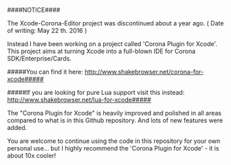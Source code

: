 

####NOTICE####

The Xcode-Corona-Editor project was discontinued about a year ago. ( Date of writing: May 22 th. 2016 )

Instead I have been working on a project called 'Corona Plugin for Xcode'. 
This project aims at turning Xcode into a full-blown IDE for Corona SDK/Enterprise/Cards.

#####You can find it here: http://www.shakebrowser.net/corona-for-xcode#####

#####If you are looking for pure Lua support visit this instead: http://www.shakebrowser.net/lua-for-xcode#####

The "Corona Plugin for Xcode" is heavily improved and polished in all areas compared to what is in this Github repository.
And lots of new features were added.

You are welcome to continue using the code in this repository for your own personal use... but I highly recommend the 'Corona Plugin for Xcode' - it is about 10x cooler!


